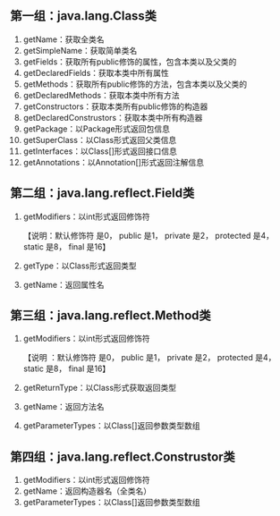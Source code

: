 ## 第一组：java.lang.Class类

1. getName：获取全类名
2. getSimpleName：获取简单类名
3. getFields：获取所有public修饰的属性，包含本类以及父类的
4. getDeclaredFields：获取本类中所有属性
5. getMethods：获取所有public修饰的方法，包含本类以及父类的
6. getDeclaredMethods：获取本类中所有方法
7. getConstructors：获取本类所有public修饰的构造器
8. getDeclaredConstrustors：获取本类中所有构造器
9. getPackage：以Package形式返回包信息
10. getSuperClass：以Class形式返回父类信息
11. getInterfaces：以Class[]形式返回接口信息
12. getAnnotations：以Annotation[]形式返回注解信息

## 第二组：java.lang.reflect.Field类

1. getModifiers：以int形式返回修饰符
   
   【说明：默认修饰符 是0， public 是1， private 是2， protected 是4， static 是8， final 是16】
2. getType：以Class形式返回类型
3. getName：返回属性名

## 第三组：java.lang.reflect.Method类

1. getModifiers：以int形式返回修饰符
   
   【说明   ：默认修饰符 是0， public 是1， private 是2， protected 是4， static 是8， final 是16】
2. getReturnType：以Class形式获取返回类型
3. getName：返回方法名
4. getParameterTypes：以Class[]返回参数类型数组

## 第四组：java.lang.reflect.Construstor类

1. getModifiers：以int形式返回修饰符
2. getName：返回构造器名（全类名）
3. getParameterTypes：以Class[]返回参数类型数组
